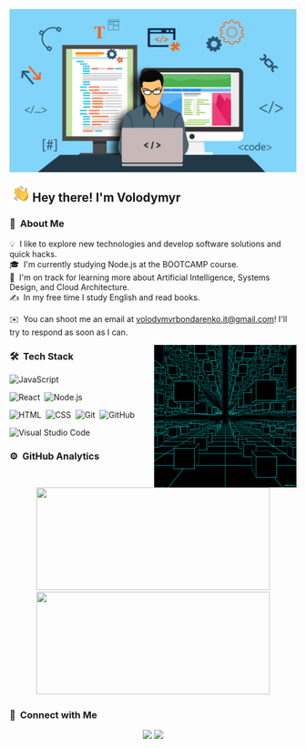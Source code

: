 ![Volodymyr Singh Banner](https://raw.githubusercontent.com/qweeqer/qweeqer/master/assets/webdevelopment.jpeg)

<img alt="Hand wave" src="./assets/Hand%20Wave.gif" width='40' align="left"/><h2>Hey there! I'm Volodymyr</h2>

<!-- ## 👋 &nbsp;Hey there! I'm Volodymyr -->

### 👨 &nbsp;About Me

💡 &nbsp;I like to explore new technologies and develop software solutions and quick hacks.\
🎓 &nbsp;I'm currently studying Node.js at the BOOTCAMP course.\
🌱 &nbsp;I'm on track for learning more about Artificial Intelligence, Systems Design, and Cloud Architecture.\
✍️ &nbsp;In my free time I study English and read books.

<!-- 💬 &nbsp;Feel free to reach out to me for pro bono consulting and volunteering, or just for some interesting discussion.\ -->

✉️ &nbsp;You can shoot me an email at volodymyrbondarenko.it@gmail.com! I'll try to respond as soon as I can.

<!-- 📄 &nbsp;Please have a look at my [Résumé](https:// /resume.html) for more details about me. I'm open to feedback and suggestions! -->

<img alt="Coding" src="https://raw.githubusercontent.com/qweeqer/qweeqer/master/assets/coding.gif" align="right"/>

### 🛠 &nbsp;Tech Stack

<!-- ![Python](https://img.shields.io/badge/-Python-05122A?style=flat&logo=python)&nbsp; -->

![JavaScript](https://img.shields.io/badge/-JavaScript-05122A?style=flat&logo=javascript)&nbsp;

<!-- ![Java](https://img.shields.io/badge/-Java-05122A?style=flat&logo=Java&logoColor=FFA518)&nbsp; -->
<!-- ![C](https://img.shields.io/badge/-C-05122A?style=flat&logo=C&logoColor=A8B9CC)&nbsp;
![C++](https://img.shields.io/badge/-C++-05122A?style=flat&logo=C%2B%2B&logoColor=00599C)&nbsp; -->

<!-- ![R (Statistics)](https://img.shields.io/badge/-R-05122A?style=flat&logo=R&logoColor=276DC3)\ -->

![React](https://img.shields.io/badge/-React-05122A?style=flat&logo=react)&nbsp;
![Node.js](https://img.shields.io/badge/-Node.js-05122A?style=flat&logo=node.js)&nbsp;

<!-- ![Django](https://img.shields.io/badge/-Django-05122A?style=flat&logo=django&logoColor=092E20)&nbsp;
![Flask](https://img.shields.io/badge/-Flask-05122A?style=flat&logo=flask)&nbsp;
![Bootstrap](https://img.shields.io/badge/-Bootstrap-05122A?style=flat&logo=bootstrap&logoColor=563D7C)\ -->

![HTML](https://img.shields.io/badge/-HTML-05122A?style=flat&logo=HTML5)&nbsp;
![CSS](https://img.shields.io/badge/-CSS-05122A?style=flat&logo=CSS3&logoColor=1572B6)&nbsp;
![Git](https://img.shields.io/badge/-Git-05122A?style=flat&logo=git)&nbsp;
![GitHub](https://img.shields.io/badge/-GitHub-05122A?style=flat&logo=github)&nbsp;

<!-- ![Markdown](https://img.shields.io/badge/-Markdown-05122A?style=flat&logo=markdown)\ -->

![Visual Studio Code](https://img.shields.io/badge/-Visual%20Studio%20Code-05122A?style=flat&logo=visual-studio-code&logoColor=007ACC)&nbsp;

<!-- ![RStudio](https://img.shields.io/badge/-RStudio-05122A?style=flat&logo=rstudio)&nbsp;
![Eclipse](https://img.shields.io/badge/-Eclipse-05122A?style=flat&logo=eclipse-ide&logoColor=2C2255)\
![Illustrator](https://img.shields.io/badge/-Illustrator-05122A?style=flat&logo=adobe-illustrator)&nbsp;
![Photoshop](https://img.shields.io/badge/-Photoshop-05122A?style=flat&logo=adobe-photoshop)&nbsp;
![InDesign](https://img.shields.io/badge/-InDesign-05122A?style=flat&logo=adobe-indesign) -->

### ⚙️ &nbsp;GitHub Analytics

<p align="center">
<a href="https://github.com/Qweeqer">
  <img height="180em" width="410em" src="https://github-readme-stats-eight-theta.vercel.app/api?username=Qweeqer&show_icons=true&theme=algolia&include_all_commits=true&count_private=true"/>
  <img height="180em" width="410em" src="https://github-readme-stats-eight-theta.vercel.app/api/top-langs/?username=Qweeqer&layout=compact&langs_count=8&theme=algolia"/>
</a>
</p>

### 🔗 &nbsp;Connect with Me

<p align="center">
<!-- <a href="https://www.adityavsingh.com"><img src="https://img.shields.io/badge/-adityavsingh.com-3423A6?style=flat&logo=Google-Chrome&logoColor=white"/></a> -->
<a href="https://www.linkedin.com/in/volodymyr-bondarenko"><img src="https://img.shields.io/badge/-Volodymyr%20Bondarenko-0077B5?style=flat&logo=Linkedin&logoColor=white"/></a>
<a href="mailto:volodymyrbondarenko.it@gmail.com"><img src="https://img.shields.io/badge/-volodymyrbondarenko.it@gmail.com-D14836?style=flat&logo=Gmail&logoColor=white"/></a>
<!-- <a href="https://instagram.com/adityavs_"><img src="https://img.shields.io/badge/-@adityavs__-E4405F?style=flat&logo=Instagram&logoColor=white"/></a>
<a href="https://facebook.com/AVS1508"><img src="https://img.shields.io/badge/-@AVS1508-1877F2?style=flat&logo=Facebook&logoColor=white"/></a>
<a href="https://www.pinterest.ca/AVS1508"><img src="https://img.shields.io/badge/-@AVS1508-BD081C?style=flat&logo=Pinterest&logoColor=white"/></a>
<a href="https://www.behance.net/AVS1508"><img src="https://img.shields.io/badge/-@AVS1508-1769FF?style=flat&logo=Behance&logoColor=white"/></a> -->
</p>
